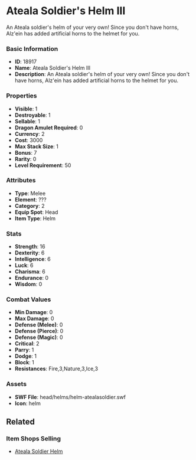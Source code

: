 # Ateala Soldier's Helm III

An Ateala soldier's helm of your very own! Since you don't have horns, Alz'ein has added artificial horns to the helmet for you.

### Basic Information

- **ID**: 18917
- **Name**: Ateala Soldier&#039;s Helm III
- **Description**: An Ateala soldier&#039;s helm of your very own! Since you don&#039;t have horns, Alz&#039;ein has added artificial horns to the helmet for you.

### Properties

- **Visible**: 1
- **Destroyable**: 1
- **Sellable**: 1
- **Dragon Amulet Required**: 0
- **Currency**: 2
- **Cost**: 3000
- **Max Stack Size**: 1
- **Bonus**: 7
- **Rarity**: 0
- **Level Requirement**: 50

### Attributes

- **Type**: Melee
- **Element**: ???
- **Category**: 2
- **Equip Spot**: Head
- **Item Type**: Helm

### Stats

- **Strength**: 16
- **Dexterity**: 6
- **Intelligence**: 6
- **Luck**: 6
- **Charisma**: 6
- **Endurance**: 0
- **Wisdom**: 0

### Combat Values

- **Min Damage**: 0
- **Max Damage**: 0
- **Defense (Melee)**: 0
- **Defense (Pierce)**: 0
- **Defense (Magic)**: 0
- **Critical**: 2
- **Parry**: 1
- **Dodge**: 1
- **Block**: 1
- **Resistances**: Fire,3,Nature,3,Ice,3

### Assets

- **SWF File**: head/helms/helm-atealasoldier.swf
- **Icon**: helm

## Related

### Item Shops Selling

- [Ateala Soldier Helm](../item-shops/631-ateala-soldier-helm.md)

